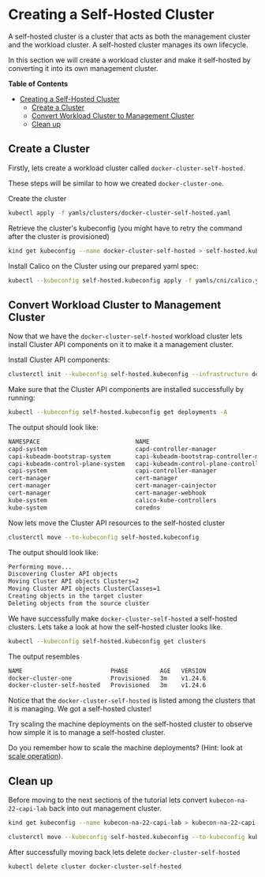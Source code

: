 # Creating a Self-Hosted Cluster

A self-hosted cluster is a cluster that acts as both the management cluster and the workload cluster. A self-hosted cluster manages its own lifecycle.

In this section we will create a workload cluster and make it self-hosted by converting it into its own management cluster.

<!-- table of contens generated via: https://github.com/thlorenz/doctoc -->
<!-- START doctoc generated TOC please keep comment here to allow auto update -->
<!-- DON'T EDIT THIS SECTION, INSTEAD RE-RUN doctoc TO UPDATE -->
**Table of Contents**

- [Creating a Self-Hosted Cluster](#creating-a-self-hosted-cluster)
  - [Create a Cluster](#create-a-cluster)
  - [Convert Workload Cluster to Management Cluster](#convert-workload-cluster-to-management-cluster)
  - [Clean up](#clean-up)
<!-- END doctoc generated TOC please keep comment here to allow auto update -->

## Create a Cluster

Firstly, lets create a workload cluster called `docker-cluster-self-hosted`.

These steps will be similar to how we created `docker-cluster-one`.

Create the cluster

```bash
kubectl apply -f yamls/clusters/docker-cluster-self-hosted.yaml
```

Retrieve the cluster's kubeconfig (you might have to retry the command after the cluster is provisioned)

```bash
kind get kubeconfig --name docker-cluster-self-hosted > self-hosted.kubeconfig
```

Install Calico on the Cluster using our prepared yaml spec:

```bash
kubectl --kubeconfig self-hosted.kubeconfig apply -f yamls/cni/calico.yaml
```

## Convert Workload Cluster to Management Cluster

Now that we have the `docker-cluster-self-hosted` workload cluster lets install Cluster API components on it to make it a management cluster.

Install Cluster API components:
```bash
clusterctl init --kubeconfig self-hosted.kubeconfig --infrastructure docker --config ./clusterctl/repository/config.yaml
```

Make sure that the Cluster API components are installed successfully by running:

```bash
kubectl --kubeconfig self-hosted.kubeconfig get deployments -A
```

The output should look like:

```bash
NAMESPACE                           NAME                                            READY   UP-TO-DATE   AVAILABLE   AGE
capd-system                         capd-controller-manager                         1/1     1            1           22m
capi-kubeadm-bootstrap-system       capi-kubeadm-bootstrap-controller-manager       1/1     1            1           22m
capi-kubeadm-control-plane-system   capi-kubeadm-control-plane-controller-manager   1/1     1            1           22m
capi-system                         capi-controller-manager                         1/1     1            1           22m
cert-manager                        cert-manager                                    1/1     1            1           23m
cert-manager                        cert-manager-cainjector                         1/1     1            1           23m
cert-manager                        cert-manager-webhook                            1/1     1            1           23m
kube-system                         calico-kube-controllers                         1/1     1            1           23m
kube-system                         coredns                                         2/2     2            2           24m
```

Now lets move the Cluster API resources to the self-hosted cluster

```bash
clusterctl move --to-kubeconfig self-hosted.kubeconfig
```

The output should look like:

```bash
Performing move...
Discovering Cluster API objects
Moving Cluster API objects Clusters=2
Moving Cluster API objects ClusterClasses=1
Creating objects in the target cluster
Deleting objects from the source cluster
```

We have successfully make `docker-cluster-self-hosted` a self-hosted clusters. Lets take a look at how the self-hosted cluster looks like.

```bash
kubectl --kubeconfig self-hosted.kubeconfig get clusters
```

The output resembles

```bash
NAME                         PHASE         AGE   VERSION
docker-cluster-one           Provisioned   3m    v1.24.6
docker-cluster-self-hosted   Provisioned   3m    v1.24.6
```

Notice that the `docker-cluster-self-hosted` is listed among the clusters that it is managing. We got a self-hosted cluster!

Try scaling the machine deployments on the self-hosted cluster to observe how simple it is to manage a self-hosted cluster. 

Do you remember how to scale the machine deployments? (Hint: look at [scale operation](./cluster-topology.md#more-scale-operations)).

## Clean up

Before moving to the next sections of the tutorial lets convert `kubecon-na-22-capi-lab` back into out management cluster.

```bash
kind get kubeconfig --name kubecon-na-22-capi-lab > kubecon-na-22-capi-lab.kubeconfig
```

```bash
clusterctl move --kubeconfig self-hosted.kubeconfig --to-kubeconfig kubecon-na-22-capi-lab.kubeconfig
```

After successfully moving back lets delete `docker-cluster-self-hosted`

```bash
kubectl delete cluster docker-cluster-self-hosted
```